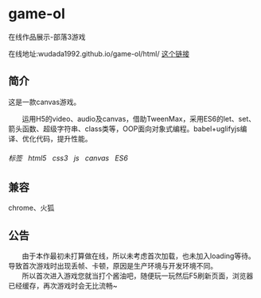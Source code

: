 # game-ol
在线作品展示-部落3游戏  

在线地址:wudada1992.github.io/game-ol/html/
[这个链接](http://example.net/)

## 简介  
这是一款canvas游戏。  

&#160; &#160; &#160; &#160;运用H5的video、audio及canvas，借助TweenMax，采用ES6的let、set、箭头函数、超级字符串、class类等，OOP面向对象式编程。babel+uglifyjs编译、优化代码，提升性能。
###### 标签    html5   css3   js   canvas   ES6
## 兼容
chrome、火狐
## 公告
&#160; &#160; &#160; &#160;由于本作最初未打算做在线，所以未考虑首次加载，也未加入loading等待。导致首次游戏时出现丢帧、卡顿，原因是生产环境与开发环境不同。   
&#160; &#160; &#160; &#160;所以首次进入游戏您就当打个酱油吧，随便玩一玩然后F5刷新页面，浏览器已经缓存，再次游戏时会无比流畅~
